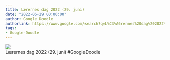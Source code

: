 ```yaml
---
title: Lærernes dag 2022 (29. juni)
date: "2022-06-29 00:00:00"
author: Google Doodle
authorlink: https://www.google.com/search?q=L%C3%A6rernes%20dag%202022%20(29.%20juni)
tags:
- Google-Doodle
---
```

<img src="https://www.google.com/logos/doodles/2022/teachers-day-2022-june-29-6753651837109452-law.gif" referrerpolicy="no-referrer"><br>Lærernes dag 2022 (29. juni) #GoogleDoodle